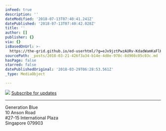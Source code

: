 ```yaml
---
inFeed: true
description: ''
dateModified: '2018-07-13T07:40:41.241Z'
datePublished: '2018-07-13T07:40:42.028Z'
title: ''
author: []
publisher: {}
via: {}
isBasedOnUrl: >-
  https://the-grid.github.io/ed-userhtml/?g=eJx9jztPwzAURv-KdadWamKaFlKqthMT6sDChBhu7JvgyC98bR6q-t8JVEJiYf10pO-cHatkYhb5M9IeMn1kOeIbXlYQnNQepNTh3duAmmuHxqoX42KtgpMjSzaDL7HqQ3IsY4glSnId6XpkEBozVjqMoVLB92bYQ2F6sGj8PQe_FTkVWgjDd9SVYSt6tExw2MnL_WH3r9wh0WsxiWZP4KaLvybHyZYSPC9EX7zKJvjZcS5O4lhzxpRnJ-iQ6TFZ2IJTdeFlW1vDuXLocaDvOlhAKUZPwBWulVKbbrnqVUNq3RK2nbrVNxNifwjVNRvdXDe0gvNcnOe_CV-hXXo3
sourcePath: _posts/2018-03-21-426f3a34-b14e-4d0e-970c-8d908c05c03c.md
hasPage: false
starred: false
datePublishedOriginal: '2018-03-29T06:28:53.561Z'
_type: MediaObject

---
```

![](https://the-grid-user-content.s3-us-west-2.amazonaws.com/6009d5c2-472d-41ec-b1d0-ce91762f49e0.jpg)
[Subscribe for updates][0]

---

Generation Blue  
10 Anson Road  
\#27-15 International Plaza  
Singapore 079903

[0]: http://lists.generation.blue/